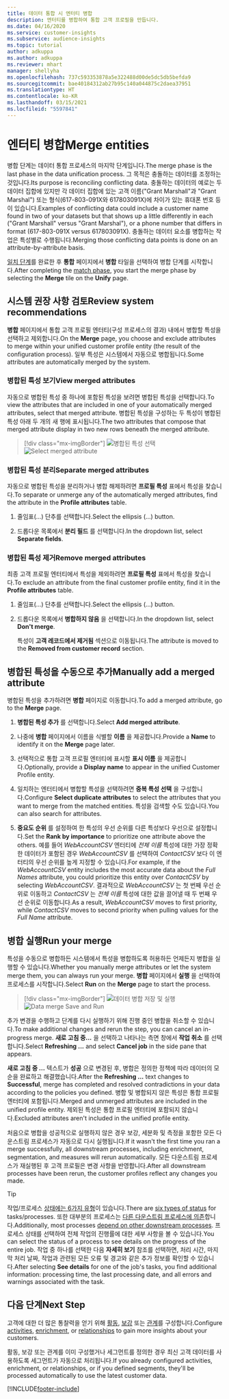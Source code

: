 ```yaml
---
title: 데이터 통합 시 엔터티 병합
description: 엔터티를 병합하여 통합 고객 프로필을 만듭니다.
ms.date: 04/16/2020
ms.service: customer-insights
ms.subservice: audience-insights
ms.topic: tutorial
author: adkuppa
ms.author: adkuppa
ms.reviewer: mhart
manager: shellyha
ms.openlocfilehash: 737c593353878a5e322488d00de5dc5db5befda9
ms.sourcegitcommit: bae40184312ab27b95c140a044875c2daea37951
ms.translationtype: HT
ms.contentlocale: ko-KR
ms.lasthandoff: 03/15/2021
ms.locfileid: "5597841"
---
```

# <a name="merge-entities"></a><span data-ttu-id="e8cf7-103">엔터티 병합</span><span class="sxs-lookup"><span data-stu-id="e8cf7-103">Merge entities</span></span>

<span data-ttu-id="e8cf7-104">병합 단계는 데이터 통합 프로세스의 마지막 단계입니다.</span><span class="sxs-lookup"><span data-stu-id="e8cf7-104">The merge phase is the last phase in the data unification process.</span></span> <span data-ttu-id="e8cf7-105">그 목적은 충돌하는 데이터를 조정하는 것입니다.</span><span class="sxs-lookup"><span data-stu-id="e8cf7-105">Its purpose is reconciling conflicting data.</span></span> <span data-ttu-id="e8cf7-106">충돌하는 데이터의 예로는 두 데이터 집합에 있지만 각 데이터 집합에 있는 고객 이름("Grant Marshall"과 "Grant Marshal") 또는 형식(617-803-091X와 617803091X)에 차이가 있는 휴대폰 번호 등이 있습니다.</span><span class="sxs-lookup"><span data-stu-id="e8cf7-106">Examples of conflicting data could include a customer name found in two of your datasets but that shows up a little differently in each ("Grant Marshall" versus "Grant Marshal"), or a phone number that differs in format (617-803-091X versus 617803091X).</span></span> <span data-ttu-id="e8cf7-107">충돌하는 데이터 요소를 병합하는 작업은 특성별로 수행됩니다.</span><span class="sxs-lookup"><span data-stu-id="e8cf7-107">Merging those conflicting data points is done on an attribute-by-attribute basis.</span></span>

<span data-ttu-id="e8cf7-108">[일치 단계](match-entities.md)를 완료한 후 **통합** 페이지에서 **병합** 타일을 선택하여 병합 단계를 시작합니다.</span><span class="sxs-lookup"><span data-stu-id="e8cf7-108">After completing the [match phase](match-entities.md), you start the merge phase by selecting the **Merge** tile on the **Unify** page.</span></span>

## <a name="review-system-recommendations"></a><span data-ttu-id="e8cf7-109">시스템 권장 사항 검토</span><span class="sxs-lookup"><span data-stu-id="e8cf7-109">Review system recommendations</span></span>

<span data-ttu-id="e8cf7-110">**병합** 페이지에서 통합 고객 프로필 엔터티(구성 프로세스의 결과) 내에서 병합할 특성을 선택하고 제외합니다.</span><span class="sxs-lookup"><span data-stu-id="e8cf7-110">On the **Merge** page, you choose and exclude attributes to merge within your unified customer profile entity (the result of the configuration process).</span></span> <span data-ttu-id="e8cf7-111">일부 특성은 시스템에서 자동으로 병합됩니다.</span><span class="sxs-lookup"><span data-stu-id="e8cf7-111">Some attributes are automatically merged by the system.</span></span>

### <a name="view-merged-attributes"></a><span data-ttu-id="e8cf7-112">병합된 특성 보기</span><span class="sxs-lookup"><span data-stu-id="e8cf7-112">View merged attributes</span></span>

<span data-ttu-id="e8cf7-113">자동으로 병합된 특성 중 하나에 포함된 특성을 보려면 병합된 특성을 선택합니다.</span><span class="sxs-lookup"><span data-stu-id="e8cf7-113">To view the attributes that are included in one of your automatically merged attributes, select that merged attribute.</span></span> <span data-ttu-id="e8cf7-114">병합된 특성을 구성하는 두 특성이 병합된 특성 아래 두 개의 새 행에 표시됩니다.</span><span class="sxs-lookup"><span data-stu-id="e8cf7-114">The two attributes that compose that merged attribute display in two new rows beneath the merged attribute.</span></span>

> [!div class="mx-imgBorder"]
> <span data-ttu-id="e8cf7-115">![병합된 특성 선택](media/configure-data-merge-profile-attributes.png "병합된 특성 선택")</span><span class="sxs-lookup"><span data-stu-id="e8cf7-115">![Select merged attribute](media/configure-data-merge-profile-attributes.png "Select merged attribute")</span></span>

### <a name="separate-merged-attributes"></a><span data-ttu-id="e8cf7-116">병합된 특성 분리</span><span class="sxs-lookup"><span data-stu-id="e8cf7-116">Separate merged attributes</span></span>

<span data-ttu-id="e8cf7-117">자동으로 병합된 특성을 분리하거나 병합 해제하려면 **프로필 특성** 표에서 특성을 찾습니다.</span><span class="sxs-lookup"><span data-stu-id="e8cf7-117">To separate or unmerge any of the automatically merged attributes, find the attribute in the **Profile attributes** table.</span></span>

1. <span data-ttu-id="e8cf7-118">줄임표(...) 단추를 선택합니다.</span><span class="sxs-lookup"><span data-stu-id="e8cf7-118">Select the ellipsis (...) button.</span></span>
  
2. <span data-ttu-id="e8cf7-119">드롭다운 목록에서 **분리 필드** 를 선택합니다.</span><span class="sxs-lookup"><span data-stu-id="e8cf7-119">In the dropdown list, select **Separate fields**.</span></span>

### <a name="remove-merged-attributes"></a><span data-ttu-id="e8cf7-120">병합된 특성 제거</span><span class="sxs-lookup"><span data-stu-id="e8cf7-120">Remove merged attributes</span></span>

<span data-ttu-id="e8cf7-121">최종 고객 프로필 엔터티에서 특성을 제외하려면 **프로필 특성** 표에서 특성을 찾습니다.</span><span class="sxs-lookup"><span data-stu-id="e8cf7-121">To exclude an attribute from the final customer profile entity, find it in the **Profile attributes** table.</span></span>

1. <span data-ttu-id="e8cf7-122">줄임표(...) 단추를 선택합니다.</span><span class="sxs-lookup"><span data-stu-id="e8cf7-122">Select the ellipsis (...) button.</span></span>
  
2. <span data-ttu-id="e8cf7-123">드롭다운 목록에서 **병합하지 않음** 을 선택합니다.</span><span class="sxs-lookup"><span data-stu-id="e8cf7-123">In the dropdown list, select **Don't merge**.</span></span>

   <span data-ttu-id="e8cf7-124">특성이 **고객 레코드에서 제거됨** 섹션으로 이동됩니다.</span><span class="sxs-lookup"><span data-stu-id="e8cf7-124">The attribute is moved to the **Removed from customer record** section.</span></span>

## <a name="manually-add-a-merged-attribute"></a><span data-ttu-id="e8cf7-125">병합된 특성을 수동으로 추가</span><span class="sxs-lookup"><span data-stu-id="e8cf7-125">Manually add a merged attribute</span></span>

<span data-ttu-id="e8cf7-126">병합된 특성을 추가하려면 **병합** 페이지로 이동합니다.</span><span class="sxs-lookup"><span data-stu-id="e8cf7-126">To add a merged attribute, go to the **Merge** page.</span></span>

1. <span data-ttu-id="e8cf7-127">**병합된 특성 추가** 를 선택합니다.</span><span class="sxs-lookup"><span data-stu-id="e8cf7-127">Select **Add merged attribute**.</span></span>

2. <span data-ttu-id="e8cf7-128">나중에 **병합** 페이지에서 이름을 식별할 **이름** 을 제공합니다.</span><span class="sxs-lookup"><span data-stu-id="e8cf7-128">Provide a **Name** to identify it on the **Merge** page later.</span></span>

3. <span data-ttu-id="e8cf7-129">선택적으로 통합 고객 프로필 엔터티에 표시할 **표시 이름** 을 제공합니다.</span><span class="sxs-lookup"><span data-stu-id="e8cf7-129">Optionally, provide a **Display name** to appear in the unified Customer Profile entity.</span></span>

4. <span data-ttu-id="e8cf7-130">일치하는 엔터티에서 병합할 특성을 선택하려면 **중복 특성 선택** 을 구성합니다.</span><span class="sxs-lookup"><span data-stu-id="e8cf7-130">Configure **Select duplicate attributes** to select the attributes that you want to merge from the matched entities.</span></span> <span data-ttu-id="e8cf7-131">특성을 검색할 수도 있습니다.</span><span class="sxs-lookup"><span data-stu-id="e8cf7-131">You can also search for attributes.</span></span>

5. <span data-ttu-id="e8cf7-132">**중요도 순위** 를 설정하여 한 특성의 우선 순위를 다른 특성보다 우선으로 설정합니다.</span><span class="sxs-lookup"><span data-stu-id="e8cf7-132">Set the **Rank by importance** to prioritize one attribute above the others.</span></span> <span data-ttu-id="e8cf7-133">예를 들어 *WebAccountCSV* 엔터티에 *전체 이름* 특성에 대한 가장 정확한 데이터가 포함된 경우 *WebAccountCSV* 를 선택하여 *ContactCSV* 보다 이 엔터티의 우선 순위를 높게 지정할 수 있습니다.</span><span class="sxs-lookup"><span data-stu-id="e8cf7-133">For example, if the *WebAccountCSV* entity includes the most accurate data about the *Full Names* attribute, you could prioritize this entity over *ContactCSV* by selecting *WebAccountCSV*.</span></span> <span data-ttu-id="e8cf7-134">결과적으로 *WebAccountCSV* 는 첫 번째 우선 순위로 이동하고 *ContactCSV* 는 *전체 이름* 특성에 대한 값을 끌어낼 때 두 번째 우선 순위로 이동합니다.</span><span class="sxs-lookup"><span data-stu-id="e8cf7-134">As a result, *WebAccountCSV* moves to first priority, while *ContactCSV* moves to second priority when pulling values for the *Full Name* attribute.</span></span>

## <a name="run-your-merge"></a><span data-ttu-id="e8cf7-135">병합 실행</span><span class="sxs-lookup"><span data-stu-id="e8cf7-135">Run your merge</span></span>

<span data-ttu-id="e8cf7-136">특성을 수동으로 병합하든 시스템에서 특성을 병합하도록 허용하든 언제든지 병합을 실행할 수 있습니다.</span><span class="sxs-lookup"><span data-stu-id="e8cf7-136">Whether you manually merge attributes or let the system merge them, you can always run your merge.</span></span> <span data-ttu-id="e8cf7-137">**병합** 페이지에서 **실행** 을 선택하여 프로세스를 시작합니다.</span><span class="sxs-lookup"><span data-stu-id="e8cf7-137">Select **Run** on the **Merge** page to start the process.</span></span>

> [!div class="mx-imgBorder"]
> <span data-ttu-id="e8cf7-138">![데이터 병합 저장 및 실행](media/configure-data-merge-save-run.png "데이터 병합 저장 및 실행")</span><span class="sxs-lookup"><span data-stu-id="e8cf7-138">![Data merge Save and Run](media/configure-data-merge-save-run.png "Data merge Save and Run")</span></span>

<span data-ttu-id="e8cf7-139">추가 변경을 수행하고 단계를 다시 실행하기 위해 진행 중인 병합을 취소할 수 있습니다.</span><span class="sxs-lookup"><span data-stu-id="e8cf7-139">To make additional changes and rerun the step, you can cancel an in-progress merge.</span></span> <span data-ttu-id="e8cf7-140">**새로 고침 중...** 을 선택하고 나타나는 측면 창에서 **작업 취소** 를 선택합니다.</span><span class="sxs-lookup"><span data-stu-id="e8cf7-140">Select **Refreshing ...** and select **Cancel job**  in the side pane that appears.</span></span>

<span data-ttu-id="e8cf7-141">**새로 고침 중 ...** 텍스트가 **성공** 으로 변경된 후, 병합은 정의한 정책에 따라 데이터의 모순을 완료하고 해결했습니다.</span><span class="sxs-lookup"><span data-stu-id="e8cf7-141">After the **Refreshing ...** text changes to **Successful**, merge has completed and resolved contradictions in your data according to the policies you defined.</span></span> <span data-ttu-id="e8cf7-142">병합 및 병합되지 않은 특성은 통합 프로필 엔터티에 포함됩니다.</span><span class="sxs-lookup"><span data-stu-id="e8cf7-142">Merged and unmerged attributes are included in the unified profile entity.</span></span> <span data-ttu-id="e8cf7-143">제외된 특성은 통합 프로필 엔터티에 포함되지 않습니다.</span><span class="sxs-lookup"><span data-stu-id="e8cf7-143">Excluded attributes aren't included in the unified profile entity.</span></span>

<span data-ttu-id="e8cf7-144">처음으로 병합을 성공적으로 실행하지 않은 경우 보강, 세분화 및 측정을 포함한 모든 다운스트림 프로세스가 자동으로 다시 실행됩니다.</span><span class="sxs-lookup"><span data-stu-id="e8cf7-144">If it wasn't the first time you ran a merge successfully, all downstream processes, including enrichment, segmentation, and measures will rerun automatically.</span></span> <span data-ttu-id="e8cf7-145">모든 다운스트림 프로세스가 재실행된 후 고객 프로필은 변경 사항을 반영합니다.</span><span class="sxs-lookup"><span data-stu-id="e8cf7-145">After all downstream processes have been rerun, the customer profiles reflect any changes you made.</span></span>

> [!TIP]
> <span data-ttu-id="e8cf7-146">작업/프로세스 [상태에는 6가지 유형](system.md#status-types)이 있습니다.</span><span class="sxs-lookup"><span data-stu-id="e8cf7-146">There are [six types of status](system.md#status-types) for tasks/processes.</span></span> <span data-ttu-id="e8cf7-147">또한 대부분의 프로세스는 [다른 다운스트림 프로세스에 의존](system.md#refresh-policies)합니다.</span><span class="sxs-lookup"><span data-stu-id="e8cf7-147">Additionally, most processes [depend on other downstream processes](system.md#refresh-policies).</span></span> <span data-ttu-id="e8cf7-148">프로세스 상태를 선택하여 전체 작업의 진행률에 대한 세부 사항을 볼 수 있습니다.</span><span class="sxs-lookup"><span data-stu-id="e8cf7-148">You can select the status of a process to see details on the progress of the entire job.</span></span> <span data-ttu-id="e8cf7-149">작업 중 하나를 선택한 다음 **자세히 보기** 참조를 선택하면, 처리 시간, 마지막 처리 날짜, 작업과 관련된 모든 오류 및 경고와 같은 추가 정보를 확인할 수 있습니다.</span><span class="sxs-lookup"><span data-stu-id="e8cf7-149">After selecting **See details** for one of the job's tasks, you find additional information: processing time, the last processing date, and all errors and warnings associated with the task.</span></span>

## <a name="next-step"></a><span data-ttu-id="e8cf7-150">다음 단계</span><span class="sxs-lookup"><span data-stu-id="e8cf7-150">Next Step</span></span>

<span data-ttu-id="e8cf7-151">고객에 대한 더 많은 통찰력을 얻기 위해 [활동](activities.md), [보강](enrichment-microsoft-graph.md) 또는 [관계](relationships.md)를 구성합니다.</span><span class="sxs-lookup"><span data-stu-id="e8cf7-151">Configure [activities](activities.md), [enrichment](enrichment-microsoft-graph.md), or [relationships](relationships.md) to gain more insights about your customers.</span></span>

<span data-ttu-id="e8cf7-152">활동, 보강 또는 관계를 이미 구성했거나 세그먼트를 정의한 경우 최신 고객 데이터를 사용하도록 세그먼트가 자동으로 처리됩니다.</span><span class="sxs-lookup"><span data-stu-id="e8cf7-152">If you already configured activities, enrichment, or relationships, or if you defined segments, they'll be processed automatically to use the latest customer data.</span></span>




[!INCLUDE[footer-include](../includes/footer-banner.md)]